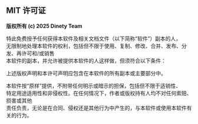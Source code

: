 ## MIT 许可证

**版权所有 (c) 2025 Dinety Team**

特此免费授予任何获得本软件及相关文档文件（以下简称“软件”）副本的人，  
无限制地处理本软件的权利，包括但不限于使用、复制、修改、合并、发布、分发、再许可和/或销售  
本软件的副本，并允许被提供本软件的人这样做，但须符合以下条件：  

上述版权声明和本许可声明应包含在本软件的所有副本或主要部分中。  

本软件按“原样”提供，不附带任何明示或暗示的担保，包括但不限于适销性、  
特定用途适用性和非侵权性。在任何情况下，作者或版权持有人均不对任何索赔、损害或其他  
责任负责，无论是在合同、侵权还是其他行为中产生的，与本软件或使用本软件有关的行为。